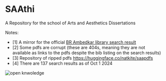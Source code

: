 # SAAthi

A Repository for the school of Arts and Aesthetics Dissertations

Notes:

- [1] A mirror for the official [BR Ambedkar library search result](http://jnucatalogue.jnu.ac.in:8000/cgi-bin/koha/opac-search.pl?idx=kw&q=School%20of%20Arts%20%26%20Aesthetics&limit=mc-itype%3ADISS&offset=0&sort_by=relevance_dsc&count=20)
- [2] Some pdfs are corrupt (these are 404s, meaning they are not available as links to the pdfs despite the bib listing on the search results)
- [3] Repository of ripped pdfs https://huggingface.co/natkite/saapdfs
- [4] There are 137 search results as of Oct 1 2024

![open knwoledge](https://upload.wikimedia.org/wikipedia/commons/f/f6/Ok_80x15_blue.png)
